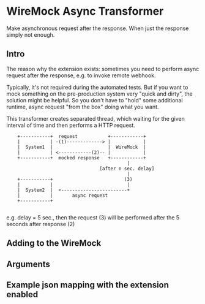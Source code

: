 # WireMock Async Transformer
Make asynchronous request after the response. When just the response simply not enough. 

## Intro
The reason why the extension exists: sometimes you need to perform async request after 
the response, e.g. to invoke remote webhook. 

Typically, it's not required during the automated tests. But if you want to mock something 
on the pre-production system very "quick and dirty", the solution might be helpful. 
So you don't have to "hold" some additional runtime, async request "from the box" doing
what you want.

This transformer creates separated thread, which waiting for the given interval of time 
and then performs a HTTP request. 

```text
    +-----------+  request           +------------+
    |           | -(1)-------------> |            |
    |  System1  |                    |  WireMock  |
    |           | <------------(2)-- |            |
    +-----------+  mocked response   +------------+
                                            |
                                  [after n sec. delay]
                                            |
    +-----------+                          (3)
    |           |                           |
    |  System2  |  <------------------------+
    |           |       async request
    +-----------+


```
e.g. delay = 5 sec., then the request (3) will be performed after the 5 seconds after response (2)

## Adding to the WireMock

## Arguments



## Example json mapping with the extension enabled
```json

```